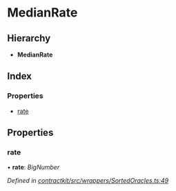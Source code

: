 # MedianRate

## Hierarchy

* **MedianRate**

## Index

### Properties

* [rate](_wrappers_sortedoracles_.medianrate.md#rate)

## Properties

### rate

• **rate**: _BigNumber_

_Defined in_ [_contractkit/src/wrappers/SortedOracles.ts:49_](https://github.com/celo-org/celo-monorepo/blob/master/packages/sdk/contractkit/src/wrappers/SortedOracles.ts#L49)


